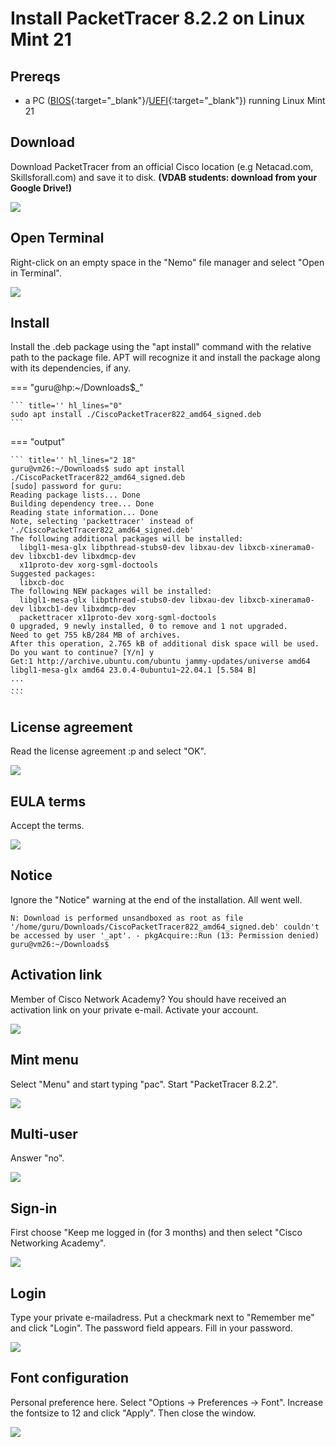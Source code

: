 # Install PacketTracer 8.2.2 on Linux Mint 21

## Prereqs
- a PC ([BIOS](../../tutorials/windows11-linuxmint21-dual-boot-bios-clonezilla/index.md){:target="_blank"}/[UEFI](../../tutorials/windows11-linuxmint21-dual-boot-uefi/index.md){:target="_blank"}) running Linux Mint 21

## Download
Download PacketTracer from an official Cisco location (e.g Netacad.com, Skillsforall.com) and save it to disk.
**(VDAB students: download from your Google Drive!)**

<img src="netacad-packettracer.png"/>

## Open Terminal
Right-click on an empty space in the "Nemo" file manager and select "Open in Terminal".

<img src="downloads.png"/>

## Install
Install the .deb package using the "apt install" command with the relative path to the package file. APT will recognize it and install the package along with its dependencies, if any.

=== "guru@hp:~/Downloads$_"

    ``` title='' hl_lines="0"
    sudo apt install ./CiscoPacketTracer822_amd64_signed.deb
    ```

=== "output"

    ``` title='' hl_lines="2 18"
    guru@vm26:~/Downloads$ sudo apt install ./CiscoPacketTracer822_amd64_signed.deb
    [sudo] password for guru:     
    Reading package lists... Done
    Building dependency tree... Done
    Reading state information... Done
    Note, selecting 'packettracer' instead of './CiscoPacketTracer822_amd64_signed.deb'
    The following additional packages will be installed:
      libgl1-mesa-glx libpthread-stubs0-dev libxau-dev libxcb-xinerama0-dev libxcb1-dev libxdmcp-dev
      x11proto-dev xorg-sgml-doctools
    Suggested packages:
      libxcb-doc
    The following NEW packages will be installed:
      libgl1-mesa-glx libpthread-stubs0-dev libxau-dev libxcb-xinerama0-dev libxcb1-dev libxdmcp-dev
      packettracer x11proto-dev xorg-sgml-doctools
    0 upgraded, 9 newly installed, 0 to remove and 1 not upgraded.
    Need to get 755 kB/284 MB of archives.
    After this operation, 2.765 kB of additional disk space will be used.
    Do you want to continue? [Y/n] y
    Get:1 http://archive.ubuntu.com/ubuntu jammy-updates/universe amd64 libgl1-mesa-glx amd64 23.0.4-0ubuntu1~22.04.1 [5.584 B]
    ...
    ...
    ```

## License agreement
Read the license agreement :p and select "OK".

<img src="license1.png"/>

## EULA terms
Accept the terms.

<img src="license2.png"/>

## Notice
Ignore the "Notice" warning at the end of the installation. All went well.

``` title='' hl_lines="1"
N: Download is performed unsandboxed as root as file '/home/guru/Downloads/CiscoPacketTracer822_amd64_signed.deb' couldn't be accessed by user '_apt'. - pkgAcquire::Run (13: Permission denied)
guru@vm26:~/Downloads$ 
```

## Activation link
Member of Cisco Network Academy? You should have received an activation link on your private e-mail. Activate your account.

<img src="activation-link.png"/>

## Mint menu
Select "Menu" and start typing "pac". Start "PacketTracer 8.2.2".

<img src="menu-pac.png"/>

## Multi-user
Answer "no".

<img src="multi-user.png"/>

## Sign-in
First choose "Keep me logged in (for 3 months) and then select "Cisco Networking Academy".

<img src="keep-me-logged-in.png"/>

## Login
Type your private e-mailadress. Put a checkmark next to "Remember me" and click "Login". The password field appears. Fill in your password.

<img src="login.png"/>

## Font configuration
Personal preference here. Select "Options -> Preferences -> Font". Increase the fontsize to 12 and click "Apply".
Then close the window.

<img src="font-configuration.png"/>






